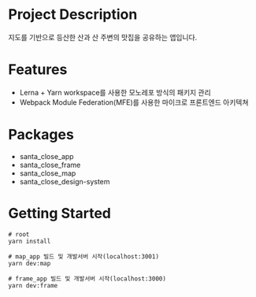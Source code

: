 # Project Description

지도를 기반으로 등산한 산과 산 주변의 맛집을 공유하는 앱입니다.

# Features

- Lerna + Yarn workspace를 사용한 모노레포 방식의 패키지 관리
- Webpack Module Federation(MFE)를 사용한 마이크로 프론트엔드 아키텍쳐

# Packages

- santa_close_app
- santa_close_frame
- santa_close_map
- santa_close_design-system

# Getting Started

```shell
# root
yarn install

# map_app 빌드 및 개발서버 시작(localhost:3001)
yarn dev:map

# frame_app 빌드 및 개발서버 시작(localhost:3000)
yarn dev:frame
```
